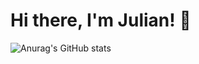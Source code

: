 # Hi there, I'm Julian! 👋
![Anurag's GitHub stats](https://github-readme-stats.vercel.app/api?username=JHartmann-ims&show_icons=true&theme=radical)

